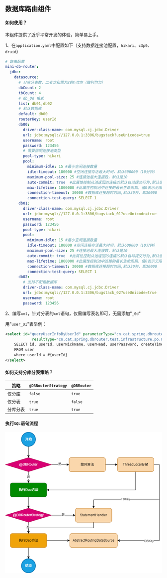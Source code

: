 ## 数据库路由组件

#### 如何使用？

本组件提供了近乎平常开发的体验，简单易上手。

1、在`application.yaml`中配置如下（支持数据连接池配置，`hikari`、`c3p0`、`druid`）

```yaml
# 路由配置
mini-db-router:
  jdbc:
    datasource:
      # 分库分表数，二者之和需为2的n次方（散列均匀）
      dbCount: 2
      tbCount: 4
      # db_0d 格式
      list: db01,db02
      # 默认数据库
      default: db00
      routerKey: userId
      db00:
        driver-class-name: com.mysql.cj.jdbc.Driver
        url: jdbc:mysql://127.0.0.1:3306/bugstack?useUnicode=true
        username: root
        password: 123456
        # 需要指明连接池类型
        pool-type: hikari
        pool:
          minimum-idle: 15 #最小空闲连接数量
          idle-timeout: 180000 #空闲连接存活最大时间，默认600000（10分钟）
          maximum-pool-size: 25 #连接池最大连接数，默认是10
          auto-commit: true  #此属性控制从池返回的连接的默认自动提交行为,默认值：true
          max-lifetime: 1800000 #此属性控制池中连接的最长生命周期，值0表示无限生命周期，默认1800000即30分钟
          connection-timeout: 30000 #数据库连接超时时间,默认30秒，即30000
          connection-test-query: SELECT 1
      db01:
        driver-class-name: com.mysql.cj.jdbc.Driver
        url: jdbc:mysql://127.0.0.1:3306/bugstack_01?useUnicode=true
        username: root
        password: 123456
        pool-type: hikari
        pool:
          minimum-idle: 15 #最小空闲连接数量
          idle-timeout: 180000 #空闲连接存活最大时间，默认600000（10分钟）
          maximum-pool-size: 25 #连接池最大连接数，默认是10
          auto-commit: true  #此属性控制从池返回的连接的默认自动提交行为,默认值：true
          max-lifetime: 1800000 #此属性控制池中连接的最长生命周期，值0表示无限生命周期，默认1800000即30分钟
          connection-timeout: 30000 #数据库连接超时时间,默认30秒，即30000
          connection-test-query: SELECT 1
      db02:
        # 支持不配做数据库
        driver-class-name: com.mysql.cj.jdbc.Driver
        url: jdbc:mysql://127.0.0.1:3306/bugstack_02?useUnicode=true
        username: root
        password: 123456
```

2、编写`xml`，针对分表的`xml`语句，仅需编写表名即可，无需添加"`_0d`"

用"`user_01`"表举例：

```xml
<select id="queryUserInfoByUserId" parameterType="cn.cat.spring.dbrouter.test.infrastructure.po.User"
            resultType="cn.cat.spring.dbrouter.test.infrastructure.po.User">
    SELECT id, userId, userNickName, userHead, userPassword, createTime
    FROM user
    where userId = #{userId}
</select>
```



#### 如何支持分库分表策略？

| 策略     | `@DBRouterStrategy` | `@DBRouter` |
| -------- | ------------------- | ----------- |
| 仅分库   | `false`             | `true`      |
| 仅分表   | `true`              | `false`     |
| 分库分表 | `true`              | `true`      |



#### 执行`SQL`语句流程

![流程梳理](img\流程梳理.png)

